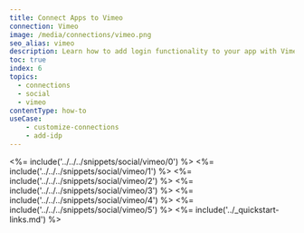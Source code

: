 ```yaml
---
title: Connect Apps to Vimeo
connection: Vimeo
image: /media/connections/vimeo.png
seo_alias: vimeo
description: Learn how to add login functionality to your app with Vimeo. You will need to obtain a Client Id and Client Secret for Vimeo.
toc: true
index: 6
topics:
  - connections
  - social
  - vimeo
contentType: how-to
useCase:
    - customize-connections
    - add-idp
---
```

<%= include('../../../snippets/social/vimeo/0') %> 
<%= include('../../../snippets/social/vimeo/1') %> 
<%= include('../../../snippets/social/vimeo/2') %> 
<%= include('../../../snippets/social/vimeo/3') %> 
<%= include('../../../snippets/social/vimeo/4') %> 
<%= include('../../../snippets/social/vimeo/5') %> 
<%= include('../_quickstart-links.md') %>
